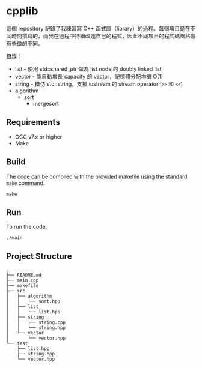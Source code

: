 # cpplib

這個 repository 記錄了我練習寫 C++ 函式庫（library）的過程。每個項目是在不同時間撰寫的，而我在過程中持續改進自己的程式，因此不同項目的程式碼風格會有些微的不同。

目錄：

- list - 使用 std::shared_ptr 做為 list node 的 doubly linked list
- vector - 能自動增長 capacity 的 vector，記憶體分配均攤 O(1)
- string - 模仿 std::string，支援 iostream 的 stream operator (`>>` 和 `<<`)
- algorithm
  - sort
    - mergesort

## Requirements

- GCC v7.x or higher
- Make

## Build

The code can be compiled with the provided makefile using the standard `make`
command.

```shell
make
```

## Run

To run the code.

```shell
./main
```

## Project Structure

```text
.
├── README.md
├── main.cpp
├── makefile
├── src
│   ├── algorithm
│   │   └── sort.hpp
│   ├── list
│   │   └── list.hpp
│   ├── string
│   │   ├── string.cpp
│   │   └── string.hpp
│   └── vector
│       └── vector.hpp
└── test
    ├── list.hpp
    ├── string.hpp
    └── vector.hpp
```
